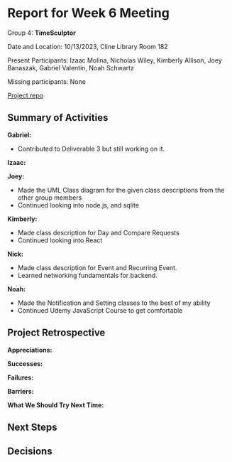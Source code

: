# Report for Week 6 Meeting

Group 4: **TimeSculptor**

Date and Location: 10/13/2023, Cline Library Room 182

Present Participants: Izaac Molina, Nicholas Wiley, Kimberly Allison, Joey Banaszak, Gabriel Valentin, Noah Schwartz

Missing participants: None

[Project repo](https://github.com/nickw409/TimeSculptor)

## **Summary of Activities**

**Gabriel:**
- Contributed to Deliverable 3 but still working on it.

**Izaac:**


**Joey:**

 - Made the UML Class diagram for the given class descriptions from the other group members
 - Continued looking into node.js, and sqlite

**Kimberly:**
- Made class description for Day and Compare Requests
- Continued looking into React


**Nick:**

- Made class description for Event and Recurring Event.
- Learned networking fundamentals for backend.

**Noah:**
- Made the Notification and Setting classes to the best of my ability
- Continued Udemy JavaScript Course to get comfortable

## **Project Retrospective**

**Appreciations:** 

**Successes:** 

**Failures:** 

**Barriers:** 

**What We Should Try Next Time:** 


## **Next Steps**

## **Decisions**
